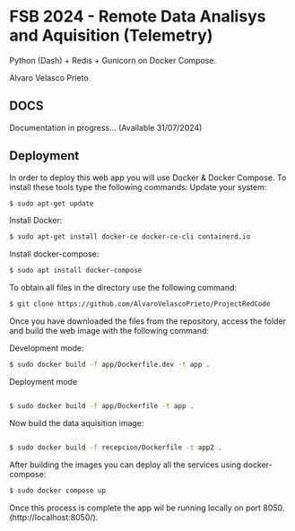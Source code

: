 # FSB 2024 - Remote Data Analisys and Aquisition (Telemetry)
Python (Dash) + Redis + Gunicorn on Docker Compose. 

Alvaro Velasco Prieto

## DOCS
Documentation in progress... (Available 31/07/2024)

## Deployment
In order to deploy this web app you will use Docker & Docker Compose. To install these tools type the following commands:
Update your system:
```bash
$ sudo apt-get update
```
Install Docker:
```bash
$ sudo apt-get install docker-ce docker-ce-cli containerd.io
```
Install docker-compose:
```bash
$ sudo apt install docker-compose
```

To obtain all files in the directory use the following command:
```bash
$ git clone https://github.com/AlvaroVelascoPrieto/ProjectRedCode
```

Once you have downloaded the files from the repository, access the folder and build the web image with the following command:

Development mode:

```bash
$ sudo docker build -f app/Dockerfile.dev -t app . 
```
Deployment mode
```bash

$ sudo docker build -f app/Dockerfile -t app . 
```

Now build the data aquisition image:
```bash

$ sudo docker build -f recepcion/Dockerfile -t app2 . 
```


After building the images you can deploy all the services using docker-compose:
```bash
$ sudo docker compose up 
```

Once this process is complete the app wil be running locally on port 8050. (http://localhost:8050/).

